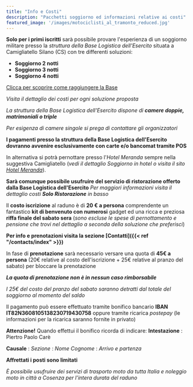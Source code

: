 ```yaml
---
title: "Info e Costi"
description: "Pacchetti soggiorno ed informazioni relative ai costi"
featured_image: '/images/motociclisti_al_tramonto_reduced.jpg'
---
```

**Solo per i primi iscritti** sarà possibile provare l'esperienza di un soggiorno militare presso la _struttura della Base Logistica dell'Esercito_ situata a Camigliatello Silano (CS) con tre differenti soluzioni: 
- **Soggiorno 2 notti**
- **Soggiorno 3 notti**
- **Soggiorno 4 notti** 

[Clicca per scoprire come raggiungere la Base](https://maps.app.goo.gl/RJBR5VqR5SRJdXDfA?g_st=iw)

_Visita il dettaglio dei costi per ogni soluzione proposta_

_La struttura della Base Logistica dell'Esercito dispone di **camere doppie, matrimoniali o triple**_

_Per esigenza di camere singole si prega di contattare gli organizzatori_

**I pagamenti presso la struttura della Base Logistica dell'Esercito dovranno avvenire esclusivamente con carte e/o bancomat tramite POS**

In alternativa si potrà pernottare presso l'_Hotel Meranda_ sempre nella suggestiva Camigliatello (_vedi il dettaglio Soggiorno in hotel o visita il sito [Hotel Meranda](http://www.hotelmeranda.com/)_).

**Sarà comunque possibile usufruire del servizio di ristorazione offerto dalla Base Logistica dell'Esercito** 
_Per maggiori informazioni visita il dettaglio costi **Solo Ristorazione** in basso_

Il **costo iscrizione** al raduno è di **20 € a persona** 
comprendente un fantastico **kit di benvenuto con numerosi** gadget ed una ricca e preziosa **riffa finale del sabato sera** 
(_sono escluse le spese di pernottamento e pensione che trovi nel dettaglio a seconda della soluzione che preferisci_) 

**Per info e prenotazioni visita la sezione [Contatti]({{< ref "/contacts/index" >}})**
    
In fase di **prenotazione** sarà necessario versare una quota di **45€ a persona** (20€ relative al costo dell'iscrizione + 25€ relative al pranzo del sabato) per bloccare la prenotazione

_**La quota di prenotazione non è in nessun caso rimborsabile**_

_I 25€ del costo del pranzo del sabato saranno detratti dal totale del soggiorno al momento del saldo_

Il pagamento può essere effettuato tramite bonifico bancario **IBAN IT82N3608105138230719430758** oppure tramite ricarica _postepay_ (le informazioni per la ricarica saranno fornite in privato)

**Attenzione!** Quando effettui il bonifico ricorda di indicare: 
**Intestazione** 
: Piertro Paolo Carè 

**Causale**
: _Sezione_
: _Nome Cognome_
: _Arrivo e partenza_

**Affrettati i posti sono limitati**

_È possibile usufruire dei servizi di trasporto moto da tutta Italia e noleggio moto in città a Cosenza per l’intera durata del raduno_
